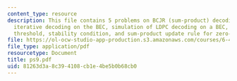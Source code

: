 ```yaml
---
content_type: resource
description: This file contains 5 problems on BCJR (sum-product) decoding of SPC codes,
  iterative decoding on the BEC, simulation of LDPC decoding on a BEC, iterative decoding
  threshold, stability condition, and sum-product update rule for zero-sum nodes.
file: https://ol-ocw-studio-app-production.s3.amazonaws.com/courses/6-451-principles-of-digital-communication-ii-spring-2005/81263d3a8c394108cb1e4be5b0b68cb0_ps9.pdf
file_type: application/pdf
resourcetype: Document
title: ps9.pdf
uid: 81263d3a-8c39-4108-cb1e-4be5b0b68cb0
---
```


